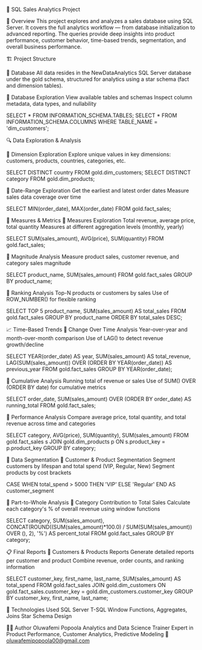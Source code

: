 🧠 SQL Sales Analytics Project

📌 Overview
This project explores and analyzes a sales database using SQL Server. It covers the full analytics workflow — from database initialization to advanced reporting. The queries provide deep insights into product performance, customer behavior, time-based trends, segmentation, and overall business performance.

🏗️ Project Structure

🧱 Database
All data resides in the NewDataAnalytics SQL Server database under the gold schema, structured for analytics using a star schema (fact and dimension tables).

🔹 Database Exploration
View available tables and schemas
Inspect column metadata, data types, and nullability

SELECT * FROM INFORMATION_SCHEMA.TABLES;
SELECT * FROM INFORMATION_SCHEMA.COLUMNS WHERE TABLE_NAME = 'dim_customers';

🔍 Data Exploration & Analysis

🔹 Dimension Exploration
Explore unique values in key dimensions: customers, products, countries, categories, etc.

SELECT DISTINCT country FROM gold.dim_customers;
SELECT DISTINCT category FROM gold.dim_products;

🔹 Date-Range Exploration
Get the earliest and latest order dates
Measure sales data coverage over time

SELECT MIN(order_date), MAX(order_date) FROM gold.fact_sales;

📏 Measures & Metrics
🔹 Measures Exploration
Total revenue, average price, total quantity
Measures at different aggregation levels (monthly, yearly)

SELECT SUM(sales_amount), AVG(price), SUM(quantity) FROM gold.fact_sales;

🔹 Magnitude Analysis
Measure product sales, customer revenue, and category sales magnitude

SELECT product_name, SUM(sales_amount) FROM gold.fact_sales GROUP BY product_name;

🔹 Ranking Analysis
Top-N products or customers by sales
Use of ROW_NUMBER() for flexible ranking

SELECT TOP 5 product_name, SUM(sales_amount) AS total_sales
FROM gold.fact_sales
GROUP BY product_name
ORDER BY total_sales DESC;

📈 Time-Based Trends
🔹 Change Over Time Analysis
Year-over-year and month-over-month comparison
Use of LAG() to detect revenue growth/decline

SELECT 
    YEAR(order_date) AS year,
    SUM(sales_amount) AS total_revenue,
    LAG(SUM(sales_amount)) OVER (ORDER BY YEAR(order_date)) AS previous_year
FROM gold.fact_sales
GROUP BY YEAR(order_date);

🔹 Cumulative Analysis
Running total of revenue or sales
Use of SUM() OVER (ORDER BY date) for cumulative metrics

SELECT 
    order_date,
    SUM(sales_amount) OVER (ORDER BY order_date) AS running_total
FROM gold.fact_sales;

🔹 Performance Analysis
Compare average price, total quantity, and total revenue across time and categories

SELECT category, AVG(price), SUM(quantity), SUM(sales_amount)
FROM gold.fact_sales s
JOIN gold.dim_products p ON s.product_key = p.product_key
GROUP BY category;

🧬 Data Segmentation
🔹 Customer & Product Segmentation
Segment customers by lifespan and total spend (VIP, Regular, New)
Segment products by cost brackets

CASE WHEN total_spend > 5000 THEN 'VIP' ELSE 'Regular' END AS customer_segment

🧩 Part-to-Whole Analysis
🔹 Category Contribution to Total Sales
Calculate each category's % of overall revenue using window functions

SELECT 
    category,
    SUM(sales_amount),
    CONCAT(ROUND((SUM(sales_amount)*100.0) / SUM(SUM(sales_amount)) OVER (), 2), '%') AS percent_total
FROM gold.fact_sales
GROUP BY category;

📋 Final Reports
🔹 Customers & Products Reports
Generate detailed reports per customer and product
Combine revenue, order counts, and ranking information

SELECT customer_key, first_name, last_name, SUM(sales_amount) AS total_spend
FROM gold.fact_sales
JOIN gold.dim_customers ON gold.fact_sales.customer_key = gold.dim_customers.customer_key
GROUP BY customer_key, first_name, last_name;

🚀 Technologies Used
SQL Server
T-SQL
Window Functions, Aggregates, Joins
Star Schema Design

🧑‍💻 Author
Oluwafemi Popoola
Analytics and Data Science Trainer
Expert in Product Performance, Customer Analytics, Predictive Modeling
📧 oluwafemipopoola00@gmail.com






